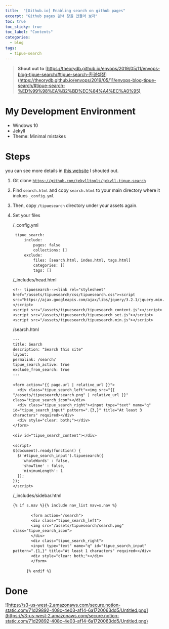 ```yaml
---
title:  "[Github.io] Enabling search on github pages"
excerpt: "Github pages 검색 창을 만들어 보자"
toc: true
toc_sticky: true
toc_label: "Contents"
categories:
  - blog
tags:
  - tipue-search
---
```


> **Shout out to**
[https://theorydb.github.io/envops/2019/05/11/envops-blog-tipue-search/#tipue-search-환경설정](https://theorydb.github.io/envops/2019/05/11/envops-blog-tipue-search/#tipue-search-%ED%99%98%EA%B2%BD%EC%84%A4%EC%A0%95)

# My Development Environment

- Windows 10
- Jekyll
- Theme: Minimal mistakes

# Steps

you can see more details in [this website](https://theorydb.github.io/envops/2019/05/11/envops-blog-tipue-search/#tipue-search-%ED%99%98%EA%B2%BD%EC%84%A4%EC%A0%95) I shouted out.

1. Git clone [`https://github.com/jekylltools/jekyll-tipue-search`](https://github.com/jekylltools/jekyll-tipue-search)
2. Find `search.html` and copy `search.html` to your main directory where it inclues `_config.yml`
3. Then, copy `/tipuesearch` directory under your assets again.
4. Set your files

    /_config.yml
    ```
     tipue_search:
         include:
             pages: false
             collections: []
         exclude:
             files: [search.html, index.html, tags.html]
             categories: []
             tags: []
    ```

    /_includes/head.html
    ```
    <!-- tipuesearch--><link rel="stylesheet" href="/assets/tipuesearch/css/tipuesearch.css"><script src="https://ajax.googleapis.com/ajax/libs/jquery/3.2.1/jquery.min.js"></script>
    <script src="/assets/tipuesearch/tipuesearch_content.js"></script>
    <script src="/assets/tipuesearch/tipuesearch_set.js"></script>
    <script src="/assets/tipuesearch/tipuesearch.min.js"></script>
    ```

    /search.html
    ```
    ---
    title: Search
    description: "Search this site"
    layout:
    permalink: /search/
    tipue_search_active: true
    exclude_from_search: true
    ---

    <form action="{{ page.url | relative_url }}">
      <div class="tipue_search_left"><img src="{{ "/assets/tipuesearch/search.png" | relative_url }}" class="tipue_search_icon"></div>
      <div class="tipue_search_right"><input type="text" name="q" id="tipue_search_input" pattern=".{3,}" title="At least 3 characters" required></div>
      <div style="clear: both;"></div>
    </form>

    <div id="tipue_search_content"></div>

    <script>
    $(document).ready(function() {
      $('#tipue_search_input').tipuesearch({
        'wholeWords' : false,
        'showTime' : false,
        'minimumLength': 1
      });
    });
    </script>
    ```

    /_includes/sidebar.html
    ```
    {% if s.nav %}{% include nav_list nav=s.nav %}
          
            <form action="/search">
            <div class="tipue_search_left">
            <img src="/assets/tipuesearch/search.png" class="tipue_search_icon">
            </div>
            <div class="tipue_search_right">
            <input type="text" name="q" id="tipue_search_input" pattern=".{1,}" title="At least 1 characters" required></div>
            <div style="clear: both;"></div>
            </form>  
          
          {% endif %}
    ```

# Done
![https://s3-us-west-2.amazonaws.com/secure.notion-static.com/71d29892-408c-4e03-af14-6a1720063dd5/Untitled.png](https://s3-us-west-2.amazonaws.com/secure.notion-static.com/71d29892-408c-4e03-af14-6a1720063dd5/Untitled.png)